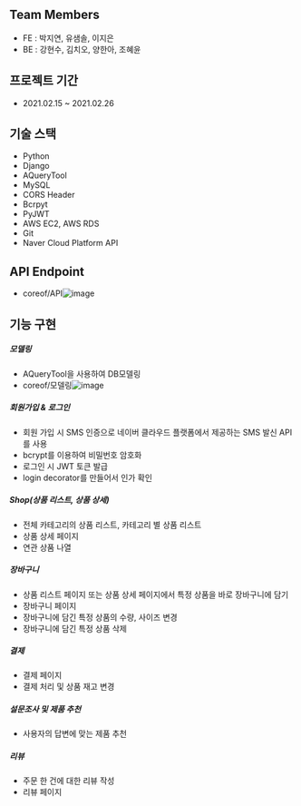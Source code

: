 ## Team Members
- FE : 박지연, 유샘솔, 이지은
- BE : 강현수, 김치오, 양한아, 조혜윤

## 프로젝트 기간
- 2021.02.15 ~ 2021.02.26

## 기술 스택

- Python
- Django
- AQueryTool
- MySQL
- CORS Header
- Bcrpyt
- PyJWT
- AWS EC2, AWS RDS
- Git
- Naver Cloud Platform API

## API Endpoint
- coreof/API![image](https://user-images.githubusercontent.com/70516522/115139410-b942b180-a06c-11eb-959c-8392ee19269e.png)

## 기능 구현

##### 모델링

- AQueryTool을 사용하여 DB모델링
- coreof/모델링![image](https://user-images.githubusercontent.com/70516522/115139417-c19aec80-a06c-11eb-8abc-0d71b69bb01c.png)

##### 회원가입 & 로그인

- 회원 가입 시 SMS 인증으로 네이버 클라우드 플랫폼에서 제공하는 SMS 발신 API를 사용
- bcrypt를 이용하여 비밀번호 암호화
- 로그인 시 JWT 토큰 발급
- login decorator를 만들어서 인가 확인

##### Shop(상품 리스트, 상품 상세)

- 전체 카테고리의 상품 리스트, 카테고리 별 상품 리스트
- 상품 상세 페이지
- 연관 상품 나열

##### 장바구니

- 상품 리스트 페이지 또는 상품 상세 페이지에서 특정 상품을 바로 장바구니에 담기
- 장바구니 페이지
- 장바구니에 담긴 특정 상품의 수량, 사이즈 변경
- 장바구니에 담긴 특정 상품 삭제

##### 결제

- 결제 페이지
- 결제 처리 및 상품 재고 변경

##### 설문조사 및 제품 추천

- 사용자의 답변에 맞는 제품 추천

##### 리뷰

- 주문 한 건에 대한 리뷰 작성
- 리뷰 페이지
